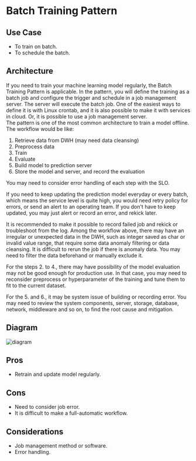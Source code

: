 # Batch Training Pattern

## Use Case

- To train on batch.
- To schedule the batch.

## Architecture

If you need to train your machine learning model regularly, the Batch Training Pattern
is applicable. In the pattern, you will define the training as a batch job and configure
the trigger and schedule in a job management server. The server will execute the batch
job. One of the easiest ways to define it is with Linux crontab, and it is also possible
to make it with services in cloud. Or, it is possible to use a job management
server.<br>
The pattern is one of the most common architecture to train a model offline. The
workflow would be like:

1. Retrieve data from DWH (may need data cleansing)
2. Preprocess data
3. Train
4. Evaluate
5. Build model to prediction server
6. Store the model and server, and record the evaluation

You may need to consider error handling of each step with the SLO.<br>

If you need to keep updating the prediction model everyday or every batch, which means
the service level is quite high, you would need retry policy for errors, or send an
alert to an operating team. If you don't have to keep updated, you may just alert or
record an error, and rekick later.<br>

It is recommended to make it possible to record failed job and rekick or troubleshoot
from the log. Among the workflow above, there may have an irregular or unexpected data
in the DWH, such as integer saved as char or invalid value range, that require some data
anomaly filtering or data cleansing. It is difficult to rerun the job if there is
anomaly data. You may need to filter the data beforehand or manually exclude it.<br>

For the steps 2. to 4., there may have possibility of the model evaluation may not be
good enough for production use. In that case, you may need to reconsider preprocess or
hyperparameter of the training and tune them to fit to the current dataset.<br>

For the 5. and 6., it may be system issue of building or recording error. You may need
to review the system components, server, storage, database, network, middleware and so
on, to find the root cause and mitigation.<br>

## Diagram

![diagram](diagram.png)

## Pros

- Retrain and update model regularly.

## Cons

- Need to consider job error.
- It is difficult to make a full-automatic workflow.

## Considerations

- Job management method or software.
- Error handling.
